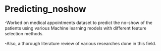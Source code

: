 # Predicting_noshow


-Worked on medical appointments dataset to predict the no-show of the patients using various
Machine learning models with diﬀerent feature selection methods.

-Also, a thorough literature review of various researches done in this ﬁeld.
